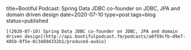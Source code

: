 
title=Bootiful Podcast: Spring Data JDBC co-founder on JDBC, JPA and domain driven design
date=2020-07-10
type=post
tags=blog
status=published
~~~~~~
[(2020-07-10) Spring Data JDBC co-founder on JDBC, JPA and domain driven design](http://api.bootifulpodcast.fm/podcasts/a0f59cfb-d9e7-405b-8f5e-0c34894332b1/produced-audio) 
            